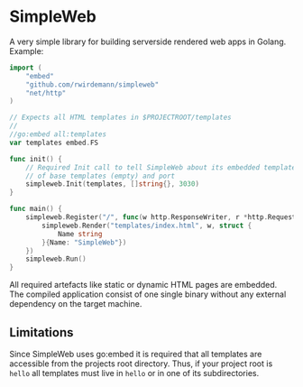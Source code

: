 # SimpleWeb

A very simple library for building serverside rendered web apps in Golang.
Example:

```go
import (
    "embed"
    "github.com/rwirdemann/simpleweb"
    "net/http"
)

// Expects all HTML templates in $PROJECTROOT/templates
//
//go:embed all:templates
var templates embed.FS

func init() {
    // Required Init call to tell SimpleWeb about its embedded templates, list 
    // of base templates (empty) and port
    simpleweb.Init(templates, []string{}, 3030)
}

func main() {
    simpleweb.Register("/", func(w http.ResponseWriter, r *http.Request) {
        simpleweb.Render("templates/index.html", w, struct {
            Name string
        }{Name: "SimpleWeb"})
    })
    simpleweb.Run()
}
```

All required artefacts like static or dynamic HTML pages are embedded. The
compiled application consist of one single binary without any external
dependency on the target machine.

## Limitations

Since SimpleWeb uses go:embed it is required that all templates are accessible
from the projects root directory. Thus, if your project root is `hello` all
templates must live in `hello` or in one of its subdirectories.